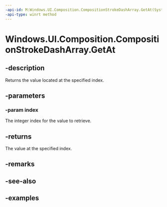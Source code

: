 ```yaml
---
-api-id: M:Windows.UI.Composition.CompositionStrokeDashArray.GetAt(System.UInt32)
-api-type: winrt method
---
```


<!-- Method syntax.
public float CompositionStrokeDashArray.GetAt(UInt32 index)
-->

# Windows.UI.Composition.CompositionStrokeDashArray.GetAt

## -description

Returns the value located at the specified index.



## -parameters
### -param index

The integer index for the value to retrieve.

## -returns

The value at the specified index.

## -remarks

## -see-also

## -examples

